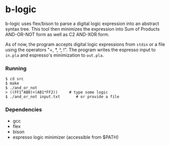 # b-logic
b-logic uses flex/bison to parse a digital logic expression into an abstract syntax tree. This tool then minimizes the expression into Sum of Products AND-OR-NOT form as well as C2 AND-XOR form.

As of now, the program accepts digital logic expressions from `stdin` or a file using the operators "+, \*, ^, !". The program writes the espresso input to `in.pla` and espresso's minimization to `out.pla`.

### Running
```shell
$ cd src
$ make
$ ./and_or_not
> ((FF1^AB0)+(AB1*FF2))     # type some logic
$ ./and_or_not input.txt       # or provide a file
```

### Dependencies
* gcc
* flex
* bison
* espresso logic minimizer (accessible from $PATH)

